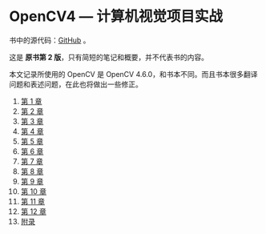 # OpenCV4 — 计算机视觉项目实战

书中的源代码：[GitHub](https://github.com/PacktPublishing/Learn-OpenCV-4-By-Building-Projects-Second-Edition) 。

这是 **原书第 2 版**，只有简短的笔记和概要，并不代表书的内容。

本文记录所使用的 OpenCV 是 OpenCV 4.6.0，和书本不同。而且书本很多翻译问题和表述问题，在此也将做出一些修正。

1. [第 1 章](/learn-opencv-by-building-projects/chapter01/index.md)
2. [第 2 章](/learn-opencv-by-building-projects/chapter02/index.md)
3. [第 3 章](/learn-opencv-by-building-projects/chapter03/index.md)
4. [第 4 章](/learn-opencv-by-building-projects/chapter04/index.md)
5. [第 5 章](/learn-opencv-by-building-projects/chapter05/index.md)
6. [第 6 章](/learn-opencv-by-building-projects/chapter06/index.md)
7. [第 7 章](/learn-opencv-by-building-projects/chapter07/index.md)
8. [第 8 章](/learn-opencv-by-building-projects/chapter08/index.md)
9. [第 9 章](/learn-opencv-by-building-projects/chapter09/index.md)
10. [第 10 章](/learn-opencv-by-building-projects/chapter10/index.md)
11. [第 11 章](/learn-opencv-by-building-projects/chapter11/index.md)
12. [第 12 章](/learn-opencv-by-building-projects/chapter12/index.md)
13. [附录](/learn-opencv-by-building-projects/appendix/index.md)
